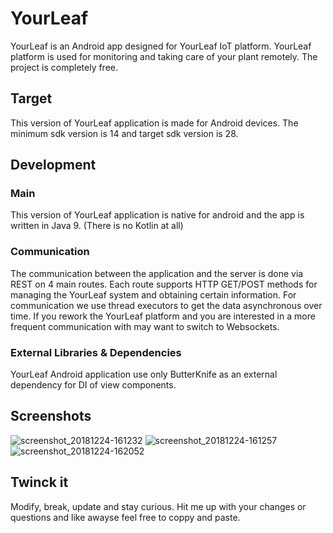 # YourLeaf
YourLeaf is an Android app designed for YourLeaf IoT platform. YourLeaf platform is used for monitoring and taking care of your plant remotely. The project is completely free.

## Target
This version of YourLeaf application is made for Android devices. The minimum sdk version is 14 and target sdk version is 28.

## Development

### Main
This version of YourLeaf application is native for android and the app is written in Java 9. (There is no Kotlin at all)

### Communication
The communication between the application and the server is done via REST on 4 main routes. Each route supports HTTP GET/POST methods for managing the YourLeaf system and obtaining certain information. For communication we use thread executors to get the data asynchronous over time. If you rework the YourLeaf platform and you are interested in a more frequent communication with may want to switch to Websockets.  

### External Libraries & Dependencies
YourLeaf Android application use only ButterKnife as an external dependency for DI of view components.

## Screenshots
![screenshot_20181224-161232](https://user-images.githubusercontent.com/16307530/50425171-ddfe3400-0879-11e9-9c1e-50eada9db752.png) ![screenshot_20181224-161257](https://user-images.githubusercontent.com/16307530/50425172-df2f6100-0879-11e9-9d3f-9a2c0977904b.png) ![screenshot_20181224-162052](https://user-images.githubusercontent.com/16307530/50425210-785e7780-087a-11e9-99ed-6e15870e67be.png)

## Twinck it
Modify, break, update and stay curious. Hit me up with your changes or questions and like awayse feel free to coppy and paste.
